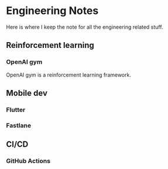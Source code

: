 # Engineering Notes

Here is where I keep the note for all the engineering related stuff.

## Reinforcement learning

### OpenAI gym

OpenAI gym is a reinforcement learning framework.

## Mobile dev

### Flutter

### Fastlane

## CI/CD

### GitHub Actions